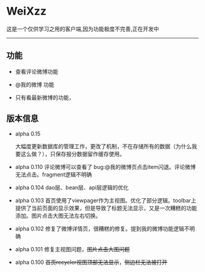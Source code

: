 # WeiXzz

这是一个仅供学习之用的客户端,因为功能极度不完善,正在开发中

* * *

## 功能

*   查看评论微博功能

*   @我的微博 功能

*   只有看最新微博的功能，


## 版本信息

* alpha 0.15 

  大幅度更新数据库的管理工作，更改了机制，不在存储所有的数据（为什么我要这么做？），只保存报分数据留作缓存使用。


* alpha 0.110 
  评论微博可以查看了 bug:@我的微博页点击item闪退。评论微博无法点击。fragment逻辑不明确

* alpha 0.104
  dao层、bean层、api层逻辑的优化

* alpha 0.103
  首页使用了viewpager作为主视图。优化了部分逻辑。toolbar上提供了当前页面的显示效果，但是导致了标题无法显示，又是一次糟糕的功能添加。图片点击大图无法左右切换。

* alpha 0.102
  修复了微博详情页，很糟糕的修复。提到我的微博功能逻辑不明确

* alpha 0.101
  修复主视图问题，<del>图片点击大图问题</del>

* alpha 0.100
  <del>首页recycler视图顶部无法显示</del>，<del>侧边栏无法被打开</del>